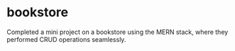 # bookstore
Completed a mini project on a bookstore using the MERN stack, where they performed CRUD operations seamlessly.
